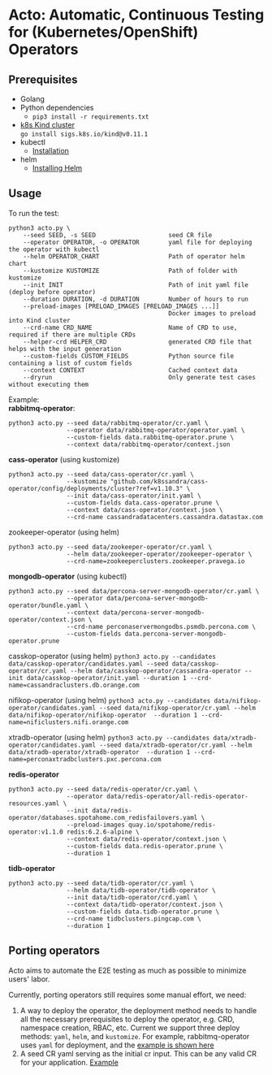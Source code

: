 # Acto: Automatic, Continuous Testing for (Kubernetes/OpenShift) Operators

## Prerequisites
- Golang
- Python dependencies
    - `pip3 install -r requirements.txt`
- [k8s Kind cluster](https://kind.sigs.k8s.io/)  
    `go install sigs.k8s.io/kind@v0.11.1`
- kubectl
    - [Installation](https://kubernetes.io/docs/tasks/tools/install-kubectl-linux/)
- helm
    - [Installing Helm](https://helm.sh/docs/intro/install/)

## Usage
To run the test:  
```
python3 acto.py \
    --seed SEED, -s SEED                    seed CR file
    --operator OPERATOR, -o OPERATOR        yaml file for deploying the operator with kubectl
    --helm OPERATOR_CHART                   Path of operator helm chart
    --kustomize KUSTOMIZE                   Path of folder with kustomize
    --init INIT                             Path of init yaml file (deploy before operator)
    --duration DURATION, -d DURATION        Number of hours to run
    --preload-images [PRELOAD_IMAGES [PRELOAD_IMAGES ...]]
                                            Docker images to preload into Kind cluster
    --crd-name CRD_NAME                     Name of CRD to use, required if there are multiple CRDs
    --helper-crd HELPER_CRD                 generated CRD file that helps with the input generation
    --custom-fields CUSTOM_FIELDS           Python source file containing a list of custom fields
    --context CONTEXT                       Cached context data
    --dryrun                                Only generate test cases without executing them
```

Example:   
**rabbitmq-operator**:  
```console
python3 acto.py --seed data/rabbitmq-operator/cr.yaml \
                --operator data/rabbitmq-operator/operator.yaml \
                --custom-fields data.rabbitmq-operator.prune \
                --context data/rabbitmq-operator/context.json
```

**cass-operator** (using kustomize)   
```console
python3 acto.py --seed data/cass-operator/cr.yaml \
                --kustomize "github.com/k8ssandra/cass-operator/config/deployments/cluster?ref=v1.10.3" \
                --init data/cass-operator/init.yaml \
                --custom-fields data.cass-operator.prune \
                --context data/cass-operator/context.json \
                --crd-name cassandradatacenters.cassandra.datastax.com
```

zookeeper-operator (using helm)  
```console
python3 acto.py --seed data/zookeeper-operator/cr.yaml \
                --helm data/zookeeper-operator/zookeeper-operator \
                --crd-name=zookeeperclusters.zookeeper.pravega.io
```

**mongodb-operator** (using kubectl)
```console
python3 acto.py --seed data/percona-server-mongodb-operator/cr.yaml \
                --operator data/percona-server-mongodb-operator/bundle.yaml \
                --context data/percona-server-mongodb-operator/context.json \
                --crd-name perconaservermongodbs.psmdb.percona.com \
                --custom-fields data.percona-server-mongodb-operator.prune
```

casskop-operator (using helm)
`python3 acto.py --candidates data/casskop-operator/candidates.yaml --seed data/casskop-operator/cr.yaml --helm data/casskop-operator/cassandra-operator --init data/casskop-operator/init.yaml --duration 1 --crd-name=cassandraclusters.db.orange.com`

nifikop-operator (using helm)
`python3 acto.py --candidates data/nifikop-operator/candidates.yaml --seed data/nifikop-operator/cr.yaml --helm data/nifikop-operator/nifikop-operator  --duration 1 --crd-name=nificlusters.nifi.orange.com`

xtradb-operator (using helm)
`python3 acto.py --candidates data/xtradb-operator/candidates.yaml --seed data/xtradb-operator/cr.yaml --helm data/xtradb-operator/xtradb-operator  --duration 1 --crd-name=perconaxtradbclusters.pxc.percona.com`

**redis-operator**
```console
python3 acto.py --seed data/redis-operator/cr.yaml \
                --operator data/redis-operator/all-redis-operator-resources.yaml \
                --init data/redis-operator/databases.spotahome.com_redisfailovers.yaml \
                --preload-images quay.io/spotahome/redis-operator:v1.1.0 redis:6.2.6-alpine \
                --context data/redis-operator/context.json \
                --custom-fields data.redis-operator.prune \
                --duration 1
```

**tidb-operator**
```
python3 acto.py --seed data/tidb-operator/cr.yaml \
                --helm data/tidb-operator/tidb-operator \
                --init data/tidb-operator/crd.yaml \
                --context data/tidb-operator/context.json \
                --custom-fields data.tidb-operator.prune \
                --crd-name tidbclusters.pingcap.com \
                --duration 1
```

## Porting operators
Acto aims to automate the E2E testing as much as possible to minimize users' labor.

Currently, porting operators still requires some manual effort, we need:
1. A way to deploy the operator, the deployment method needs to handle all the necessary prerequisites to deploy the operator, e.g. CRD, namespace creation, RBAC, etc. Current we support three deploy methods: `yaml`, `helm`, and `kustomize`. For example, rabbitmq-operator uses `yaml` for deployment, and the [example is shown here](data/rabbitmq-operator/operator.yaml)
2. A seed CR yaml serving as the initial cr input. This can be any valid CR for your application. [Example](data/rabbitmq-operator/cr.yaml)

